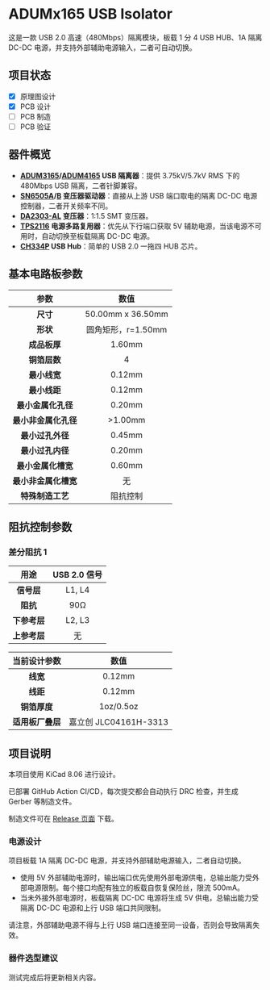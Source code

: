 # ADUMx165 USB Isolator

这是一款 USB 2.0 高速（480Mbps）隔离模块，板载 1 分 4 USB HUB、1A 隔离 DC-DC 电源，并支持外部辅助电源输入，二者可自动切换。

## 项目状态

- [x] 原理图设计
- [x] PCB 设计
- [ ] PCB 制造
- [ ] PCB 验证

## 器件概览

- **[ADUM3165](https://www.analog.com/cn/products/adum3165.html)/[ADUM4165](https://www.analog.com/cn/products/adum4165.html) USB 隔离器**：提供 3.75kV/5.7kV RMS 下的 480Mbps USB 隔离，二者针脚兼容。
- **[SN6505A](https://www.ti.com.cn/product/cn/SN6505A)/[B](https://www.ti.com.cn/product/cn/SN6505B) 变压器驱动器**：直接从上游 USB 端口取电的隔离 DC-DC 电源控制器，二者开关频率不同。
- **[DA2303-AL](https://www.coilcraft.com/en-us/products/transformers/power-transformers/isolation/da230x/da2303-al) 变压器**：1:1.5 SMT 变压器。
- **[TPS2116](https://www.ti.com.cn/product/cn/TPS2116) 电源多路复用器**：优先从下行端口获取 5V 辅助电源，当该电源不可用时，自动切换至板载隔离 DC-DC 电源。
- **[CH334P](https://www.wch.cn/products/CH334.html) USB Hub**：简单的 USB 2.0 一拖四 HUB 芯片。

## 基本电路板参数

| 参数           | 数值              |
|:-------------:|:----------------:|
| **尺寸**       | 50.00mm x 36.50mm |
| **形状**       | 圆角矩形，r=1.50mm |
| **成品板厚**   | 1.60mm            |
| **铜箔层数**   | 4                  |
| **最小线宽**   | 0.12mm             |
| **最小线距**   | 0.12mm             |
| **最小金属化孔径** | 0.20mm          |
| **最小非金属化孔径** | >1.00mm      |
| **最小过孔外径** | 0.45mm            |
| **最小过孔内径** | 0.20mm            |
| **最小金属化槽宽** | 0.60mm         |
| **最小非金属化槽宽** | 无              |
| **特殊制造工艺** | 阻抗控制          |

## 阻抗控制参数

### 差分阻抗 1

| 用途           | USB 2.0 信号       |
|:-------------:|:----------------:|
| **信号层**     | L1, L4            |
| **阻抗**       | 90Ω               |
| **下参考层**   | L2, L3            |
| **上参考层**   | 无                |

| 当前设计参数  | 数值              |
|:-------------:|:----------------:|
| **线宽**       | 0.12mm            |
| **线距**       | 0.12mm            |
| **铜箔厚度**   | 1oz/0.5oz         |
| **适用板厂叠层** | 嘉立创 JLC04161H-3313 |

## 项目说明

本项目使用 KiCad 8.06 进行设计。

已部署 GitHub Action CI/CD，每次提交都会自动执行 DRC 检查，并生成 Gerber 等制造文件。

制造文件可在 [Release 页面](https://github.com/acha666/ADUMx165_USB_Isolator/releases) 下载。

### 电源设计

项目板载 1A 隔离 DC-DC 电源，并支持外部辅助电源输入，二者自动切换。

- 使用 5V 外部辅助电源时，输出端口优先使用外部电源供电，总输出能力受外部电源限制。每个接口均配有独立的板载自恢复保险丝，限流 500mA。
- 当未外接外部电源时，板载隔离 DC-DC 电源将生成 5V 供电，总输出能力受隔离 DC-DC 电源和上行 USB 端口共同限制。

请注意，外部辅助电源不得与上行 USB 端口连接至同一设备，否则会导致隔离失效。

### 器件选型建议

测试完成后将更新相关内容。